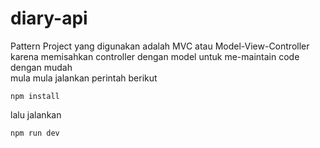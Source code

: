 # diary-api

Pattern Project yang digunakan adalah MVC atau Model-View-Controller karena memisahkan controller dengan model untuk me-maintain code dengan mudah\
mula mula jalankan perintah berikut 
```
npm install
```
lalu jalankan 
```
npm run dev
```